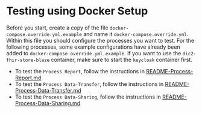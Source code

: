 # Testing using Docker Setup

Before you start, create a copy of the file `docker-compose.override.yml.example` and name it `docker-compose.override.yml`.
Within this file you should configure the processes you want to test. 
For the following processes, some example configurations have already been added to `docker-compose.override.yml.example`.
If you want to use the `dic2-fhir-store-blaze` container, make sure to start the `keycloak` container first.

- To test the `Process Report`, follow the instructions in [README-Process-Report.md](./README-Process-Report.md)
- To test the `Process Data-Transfer`, follow the instructions in [README-Process-Data-Transfer.md](./README-Process-Data-Transfer.md)
- To test the `Process Data-Sharing`, follow the instructions in [README-Process-Data-Sharing.md](./README-Process-Data-Sharing.md)